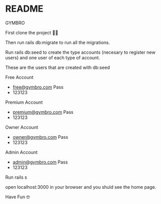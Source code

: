 # README

GYMBRO

First clone the project 🐱‍🐉

Then run rails db:migrate to run all the migrations.

Run rails db:seed to create the type accounts (necesary to register new users) and one user of each type of account.

These are the users that are created with db:seed

Free Account
- free@gymbro.com
Pass
- 123123

Premium Account
- premium@gymbro.com
Pass
- 123123

Owner Account
- owner@gymbro.com
Pass
- 123123

Admin Account
- admin@gymbro.com
Pass
- 123123

Run rails s

open localhost:3000 in your browser and you shuld see the home page.

Have Fun 🤓
